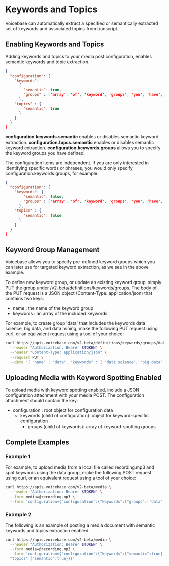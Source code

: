 # Keywords and Topics


Voicebase can automatically extract a specified or semantically extracted
set of keywords and associated topics from transcript.

## Enabling Keywords and Topics

Adding keywords and topics to your media post configuration, enables semantic keywords and topic extraction.

```json
{  
  "configuration": {
    "keywords":
      {  
        "semantic": true,
        "groups" : ['array', 'of', 'keyword', 'groups', 'you', 'have', 'defined']
      },
    "topics" : {
        "semantic": true
      }
    }
  }
}
```

**configuration.keywords.semantic** enables or disables semantic keyword extraction.
**configuration.topcs.semantic** enables or disables semantic keyword extraction.
**configuration.keywords.groups** allows you to specify the keyword groups you have defined.

The configuration items are independent.  If you are only interested in identifying specific words or phrases, you would  only specify configuration.keywords.groups, for example:

```json
{  
  "configuration": {
    "keywords": {
        "semantic": false,
        "groups" : ['array', 'of', 'keyword', 'groups', 'you', 'have', 'defined'],
      },
    "topics" : {
        "semantic": false
      }
    }
  }
}
```


## Keyword Group Management

Voicebase allows you to specify pre-defined keyword groups which you can later use for targeted keyword extraction, as we see in the above example.

To define new keyword group, or update an existing keyword group, simply PUT the group under /v2-beta/definitions/keywords/groups. The body of the PUT request is a JSON object (Content-Type: application/json) that contains two keys:

 - name : the name of the keyword group
 - keywords : an array of the included keywords

For example, to create group 'data' that includes the keywords data science, big data, and data mining, make the following PUT request using curl, or an equivalent request using a tool of your choice:

```bash
curl https://apis.voicebase.com/v2-beta/definitions/keywords/groups/data \
  --header "Authorization: Bearer $TOKEN" \
  --header "Content-Type: application/json" \
  --request PUT \
  --data '{ "name" : "data", "keywords" : [ "data science", "big data", "data mining" ] }'
```

## Uploading Media with Keyword Spotting Enabled

To upload media with keyword spotting enabled, include a JSON configuration attachment with your media POST. The configuration attachment should contain the key:

 - configuration : root object for configuration data
    - keywords (child of configuration): object for keyword-specific configuration
        - groups (child of keywords): array of keyword-spotting groups



## Complete Examples

### Example 1

For example, to upload media from a local file called recording.mp3 and spot keywords using the data group, make the following POST request using curl, or an equivalent request using a tool of your choice:

```bash
curl https://apis.voicebase.com/v2-beta/media \
  --header "Authorization: Bearer $TOKEN" \
  --form media=@recording.mp3 \
  --form 'configuration={"configuration":{"keywords":{"groups":["data"]}}}'
```


### Example 2

The following is an example of posting a media document with semantic keywords and topics extraction enabled.

```bash
curl https://apis.voicebase.com/v2-beta/media \
  --header "Authorization: Bearer $TOKEN" \
  --form media=@recording.mp3 \
  --form 'configuration={"configuration":{"keywords":{"semantic":true}, \
  "topics":{"semantic":true}}}'
```
